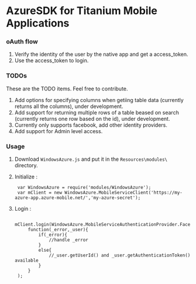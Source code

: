 AzureSDK for Titanium Mobile Applications
=================

### oAuth flow
1.  Verify the identity of the user by the native app and get a access_token.
2.  Use the access_token to login.

### TODOs
These are the TODO items. Feel free to contribute.

1.  Add options for specifying columns when getiing table data (currently returns all the columns), under development.
2.  Add support for returning multiple rows of a table beased on search (currently returns one row based on the id), under development.
3.  Currently only supports facebook, add other identity providers.
4.  Add support for Admin level access.
 
### Usage
1. Download `WindowsAzure.js` and put it in the `Resources\modules\` directory.
2. Initialize :


        var WindowsAzure = require('modules/WindowsAzure');
        var mClient = new WindowsAzure.MobileServiceClient('https://my-azure-app.azure-mobile.net/','my-azure-secret');
        
3. Login :


		mClient.login(WindowsAzure.MobileServiceAuthenticationProvider.Facebook,'CAAHn3...',
			function(_error,_user){
				if(_error){
					//handle _error
				}
				else{
					//_user.getUserId() and _user.getAuthenticationToken() available
				}
			}
		);
